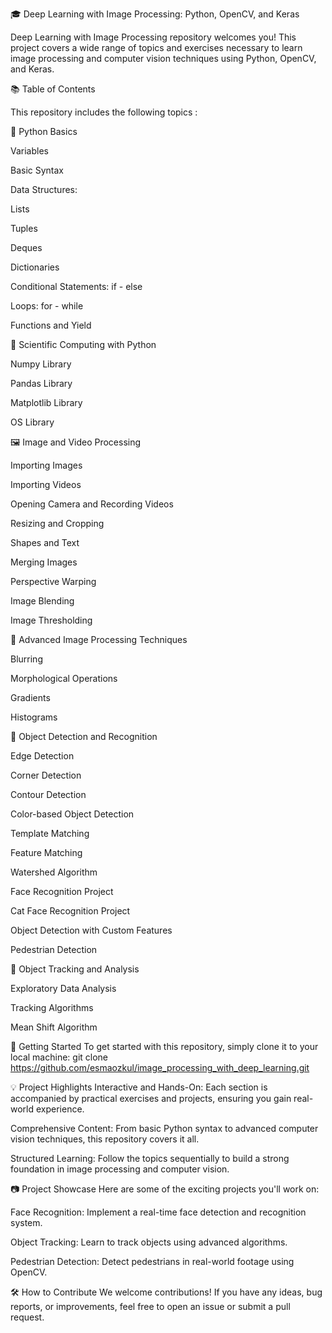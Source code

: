 🎓 Deep Learning with Image Processing: Python, OpenCV, and Keras

Deep Learning with Image Processing repository welcomes you! 
This project covers a wide range of topics and exercises necessary to learn image processing and computer vision techniques using Python, OpenCV, and Keras.

📚 Table of Contents

This repository includes the following topics :

🐍 Python Basics

Variables

Basic Syntax

Data Structures:

Lists

Tuples

Deques

Dictionaries

Conditional Statements: if - else

Loops: for - while

Functions and Yield

🔬 Scientific Computing with Python

Numpy Library

Pandas Library

Matplotlib Library

OS Library

🖼️ Image and Video Processing

Importing Images

Importing Videos

Opening Camera and Recording Videos

Resizing and Cropping

Shapes and Text

Merging Images

Perspective Warping

Image Blending

Image Thresholding

🧠 Advanced Image Processing Techniques

Blurring

Morphological Operations

Gradients

Histograms

🤖 Object Detection and Recognition

Edge Detection

Corner Detection

Contour Detection

Color-based Object Detection

Template Matching

Feature Matching

Watershed Algorithm

Face Recognition Project

Cat Face Recognition Project

Object Detection with Custom Features

Pedestrian Detection

🧪 Object Tracking and Analysis

Exploratory Data Analysis

Tracking Algorithms

Mean Shift Algorithm

🚀 Getting Started
To get started with this repository, simply clone it to your local machine:
git clone https://github.com/esmaozkul/image_processing_with_deep_learning.git

💡 Project Highlights
Interactive and Hands-On: Each section is accompanied by practical exercises and projects, ensuring you gain real-world experience.

Comprehensive Content: From basic Python syntax to advanced computer vision techniques, this repository covers it all.

Structured Learning: Follow the topics sequentially to build a strong foundation in image processing and computer vision.

📷 Project Showcase
Here are some of the exciting projects you'll work on:

Face Recognition: Implement a real-time face detection and recognition system.

Object Tracking: Learn to track objects using advanced algorithms.

Pedestrian Detection: Detect pedestrians in real-world footage using OpenCV.

🛠️ How to Contribute
We welcome contributions! If you have any ideas, bug reports, or improvements, feel free to open an issue or submit a pull request.
